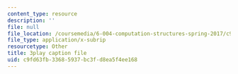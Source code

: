 ```yaml
---
content_type: resource
description: ''
file: null
file_location: /coursemedia/6-004-computation-structures-spring-2017/c9fd63fb33685937bc3fd8ea5f4ee168_3636264.vtt
file_type: application/x-subrip
resourcetype: Other
title: 3play caption file
uid: c9fd63fb-3368-5937-bc3f-d8ea5f4ee168
---
```

